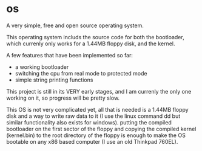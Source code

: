 os
==

A very simple, free and open source operating system.

This operating system includs the source code for both the bootloader, which currenly only works
for a 1.44MB floppy disk, and the kernel.

A few features that have been implemented so far:
- a working bootloader
- switching the cpu from real mode to protected mode
- simple string printing functions

This project is still in its VERY early stages, and I am currenly the only one working on it, so progress
will be pretty slow.

This OS is not very complicated yet, all that is needed is a 1.44MB floppy disk and a way to write raw data to it (I use the linux command dd but similar functionality also exists for windows).  putting the compiled bootloader on the first sector of the floppy and copying the compiled kernel (kernel.bin) to the root directory of the floppy is enough to make the OS bootable on any x86 based computer (I use an old Thinkpad 760EL).
